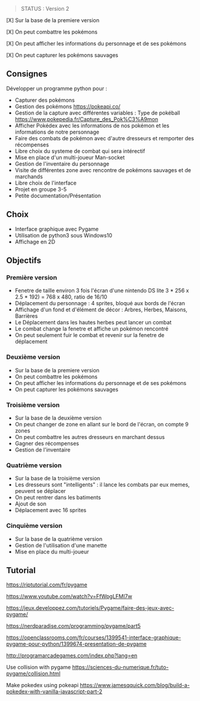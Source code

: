 > STATUS : Version 2

[X] Sur la base de la premiere version

[X] On peut combattre les pokémons

[X] On peut afficher les informations du personnage et de ses pokémons

[X] On peut capturer les pokémons sauvages

## Consignes

Développer un programme python pour :
* Capturer des pokémons
* Gestion des pokémons https://pokeapi.co/
* Gestion de la capture avec différentes variables : Type de pokéball https://www.pokepedia.fr/Capture_des_Pok%C3%A9mon
* Afficher Pokédex avec les informations de nos pokémon et les informations de notre personnage
* Faire des combats de pokémon avec d'autre dresseurs et remporter des récompenses
* Libre choix du systeme de combat qui sera intérectif
* Mise en place d'un multi-joueur Man-socket
* Gestion de l'inventaire du personnage
* Visite de différentes zone avec rencontre de pokémons sauvages et de marchands
* Libre choix de l'interface
* Projet en groupe 3-5 
* Petite documentation/Présentation

## Choix
* Interface graphique avec Pygame
* Utilisation de python3 sous Windows10
* Affichage en 2D

## Objectifs

### Première version

* Fenetre de taille environ 3 fois l'écran d'une nintendo DS lite 3 * 256 x 2.5 * 192) = 768 x 480, ratio de 16/10
* Déplacement du personnage : 4 sprites, bloqué aux bords de l'écran
* Affichage d'un fond et d'élément de décor : Arbres, Herbes, Maisons, Barrières
* Le Déplacement dans les hautes herbes peut lancer un combat
* Le combat change la fenetre et affiche un pokémon rencontré
* On peut seulement fuir le combat et revenir sur la fenetre de déplacement

### Deuxième version

* Sur la base de la premiere version
* On peut combattre les pokémons
* On peut afficher les informations du personnage et de ses pokémons
* On peut capturer les pokémons sauvages

### Troisième version

* Sur la base de la deuxième version
* On peut changer de zone en allant sur le bord de l'écran, on compte 9 zones
* On peut combattre les autres dresseurs en marchant dessus
* Gagner des récompenses
* Gestion de l'inventaire

### Quatrième version

* Sur la base de la troisième version
* Les dresseurs sont "intelligents" : il lance les combats par eux memes, peuvent se déplacer
* On peut rentrer dans les batiments
* Ajout de son
* Déplacement avec 16 sprites

### Cinquième version

* Sur la base de la quatrième version
* Gestion de l'utilisation d'une manette
* Mise en place du multi-joueur


## Tutorial

https://riptutorial.com/fr/pygame

https://www.youtube.com/watch?v=FfWpgLFMI7w

https://jeux.developpez.com/tutoriels/Pygame/faire-des-jeux-avec-pygame/

https://nerdparadise.com/programming/pygame/part5

https://openclassrooms.com/fr/courses/1399541-interface-graphique-pygame-pour-python/1399674-presentation-de-pygame

http://programarcadegames.com/index.php?lang=en

Use collision with pygame
https://sciences-du-numerique.fr/tuto-pygame/collision.html

Make pokedex using pokeapi
https://www.jamesqquick.com/blog/build-a-pokedex-with-vanilla-javascript-part-2